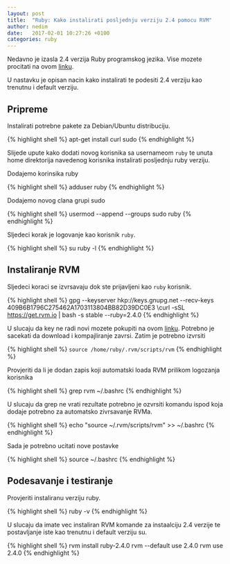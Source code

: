 ```yaml
---
layout: post
title:  "Ruby: Kako instalirati posljednju verziju 2.4 pomocu RVM"
author: nedim
date:   2017-02-01 10:27:26 +0100
categories: ruby
---
```


Nedavno je izasla 2.4 verzija Ruby programskog jezika. Vise mozete procitati na ovom [linku](https://www.ruby-lang.org/en/news/2016/12/25/ruby-2-4-0-released/).

U nastavku je opisan nacin kako instalirati te podesiti 2.4 verziju kao trenutnu i default verziju.

## Pripreme

Instalirati potrebne pakete za Debian/Ubuntu distribuciju.

{% highlight shell %}
apt-get install curl sudo
{% endhighlight %}


Slijede upute kako dodati novog korisnika sa usernameom `ruby` te unuta home direktorija navedenog korisnika instalirati posljednju ruby verziju.


Dodajemo korinsika ruby

{% highlight shell %}
adduser ruby
{% endhighlight %}

Dodajemo novog clana grupi sudo

{% highlight shell %}
usermod --append --groups sudo ruby
{% endhighlight %}

Sljedeci korak je logovanje kao korisnik `ruby`.

{% highlight shell %}
su ruby -l
{% endhighlight %}



## Instaliranje RVM

Sljedeci koraci se izvrsavaju dok ste prijavljeni kao `ruby` korisnik.

{% highlight shell %}
gpg --keyserver hkp://keys.gnupg.net --recv-keys 409B6B1796C275462A1703113804BB82D39DC0E3
\curl -sSL https://get.rvm.io | bash -s stable  --ruby=2.4.0
{% endhighlight %}

U slucaju da key ne radi novi mozete pokupiti na ovom [linku](https://rvm.io/). Potrebno je sacekati da download i kompajliranje zavrsi. Zatim je potrebno izvrsiti


{% highlight shell %}
`source /home/ruby/.rvm/scripts/rvm`
{% endhighlight %}

Provjeriti da li je dodan zapis koji automatski loada RVM prilikom logozanja korisnika

{% highlight shell %}
grep rvm ~/.bashrc
{% endhighlight %}

U slucaju da grep ne vrati rezultate potrebno je ozvrsiti komandu ispod koja dodaje potrebno za automatsko zivrsavanje RVMa.

{% highlight shell %}
echo "source ~/.rvm/scripts/rvm" >> ~/.bashrc
{% endhighlight %}

Sada je potrebno ucitati nove postavke

{% highlight shell %}
source ~/.bashrc
{% endhighlight %}

## Podesavanje i testiranje

Provjeriti instaliranu verziju ruby.

{% highlight shell %}
ruby -v
{% endhighlight %}

U slucaju da imate vec instaliran RVM komande za instaalciju 2.4 verzije te postavljanje iste kao trenutnu i default verziju su.

{% highlight shell %}
rvm install ruby-2.4.0
rvm --default use 2.4.0
rvm use 2.4.0
{% endhighlight %}
